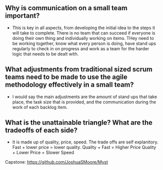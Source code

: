 ## Why is communication on a small team important?
* This is key in all aspects, from developing the initial idea to the steps it will take to complete. There is no team that can succeed if everyone is doing their own thing and individually working on items. THey need to be working together, know what every person is doing, have stand ups regularly to check in on progress and work as a team for the harder logic that needs to be dealt with.
## What adjustments from traditional sized scrum teams need to be made to use the agile methodology effectively in a small team?
* I would say the main adjustments are the amount of stand ups that take place, the task size that is provided, and the communication during the work of each backlog item. 
## What is the unattainable triangle? What are the tradeoffs of each side?
* It is made up of quality, price, speed. The trade offs are self explanitory. 
Fast + lower price = lower quality.
Quality + Fast = Higher Price
Quality + Lower Price = Slower Speed


Capstone: https://github.com/JoshuaSMoore/Myst